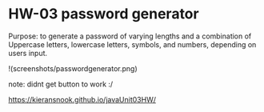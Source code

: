 # HW-03 password generator


Purpose: to generate a password of varying lengths and a combination of Uppercase letters, lowercase letters, symbols, and numbers, depending on users input.


!(screenshots/passwordgenerator.png)


note: didnt get button to work :/

https://kieransnook.github.io/javaUnit03HW/
